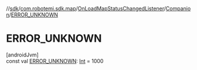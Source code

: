 //[sdk](../../../../index.md)/[com.robotemi.sdk.map](../../index.md)/[OnLoadMapStatusChangedListener](../index.md)/[Companion](index.md)/[ERROR_UNKNOWN](-e-r-r-o-r_-u-n-k-n-o-w-n.md)

# ERROR_UNKNOWN

[androidJvm]\
const val [ERROR_UNKNOWN](-e-r-r-o-r_-u-n-k-n-o-w-n.md): [Int](https://kotlinlang.org/api/latest/jvm/stdlib/kotlin/-int/index.html) = 1000
